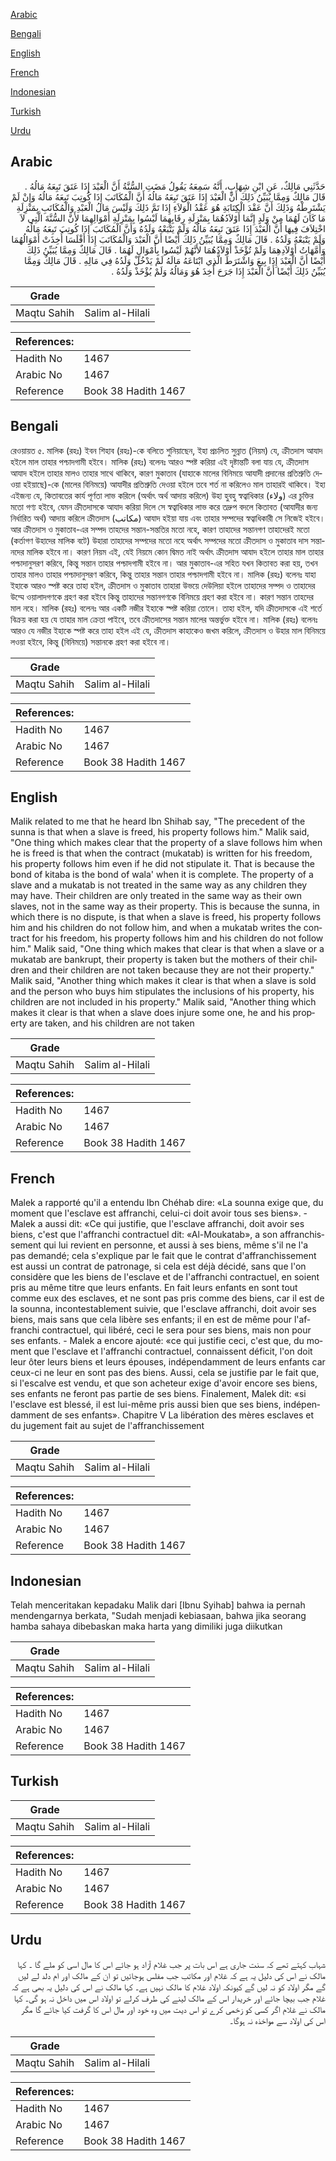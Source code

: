 [Arabic](#arabic)

[Bengali](#bengali)

[English](#english)

[French](#french)

[Indonesian](#indonesian)

[Turkish](#turkish)

[Urdu](#urdu)

## Arabic


<div dir="rtl" lang="ar" style={{fontSize:'larger',backgroundColor:'#f8f9fa',padding:20}}>
حَدَّثَنِي مَالِكٌ، عَنِ ابْنِ شِهَابٍ، أَنَّهُ سَمِعَهُ يَقُولُ مَضَتِ السُّنَّةُ أَنَّ الْعَبْدَ إِذَا عَتَقَ تَبِعَهُ مَالُهُ ‏.‏ قَالَ مَالِكٌ وَمِمَّا يُبَيِّنُ ذَلِكَ أَنَّ الْعَبْدَ إِذَا عَتَقَ تَبِعَهُ مَالُهُ أَنَّ الْمُكَاتَبَ إِذَا كُوتِبَ تَبِعَهُ مَالُهُ وَإِنْ لَمْ يَشْتَرِطْهُ وَذَلِكَ أَنَّ عَقْدَ الْكِتَابَةِ هُوَ عَقْدُ الْوَلاَءِ إِذَا تَمَّ ذَلِكَ وَلَيْسَ مَالُ الْعَبْدِ وَالْمُكَاتَبِ بِمَنْزِلَةِ مَا كَانَ لَهُمَا مِنْ وَلَدٍ إِنَّمَا أَوْلاَدُهُمَا بِمَنْزِلَةِ رِقَابِهِمَا لَيْسُوا بِمَنْزِلَةِ أَمْوَالِهِمَا لأَنَّ السُّنَّةَ الَّتِي لاَ اخْتِلاَفَ فِيهَا أَنَّ الْعَبْدَ إِذَا عَتَقَ تَبِعَهُ مَالُهُ وَلَمْ يَتْبَعْهُ وَلَدُهُ وَأَنَّ الْمُكَاتَبَ إِذَا كُوتِبَ تَبِعَهُ مَالُهُ وَلَمْ يَتْبَعْهُ وَلَدُهُ ‏.‏ قَالَ مَالِكٌ وَمِمَّا يُبَيِّنُ ذَلِكَ أَيْضًا أَنَّ الْعَبْدَ وَالْمُكَاتَبَ إِذَا أَفْلَسَا أُخِذَتْ أَمْوَالُهُمَا وَأُمَّهَاتُ أَوْلاَدِهِمَا وَلَمْ تُؤْخَذْ أَوْلاَدُهُمَا لأَنَّهُمْ لَيْسُوا بِأَمْوَالٍ لَهُمَا ‏.‏ قَالَ مَالِكٌ وَمِمَّا يُبَيِّنُ ذَلِكَ أَيْضًا أَنَّ الْعَبْدَ إِذَا بِيعَ وَاشْتَرَطَ الَّذِي ابْتَاعَهُ مَالَهُ لَمْ يَدْخُلْ وَلَدُهُ فِي مَالِهِ ‏.‏ قَالَ مَالِكٌ وَمِمَّا يُبَيِّنُ ذَلِكَ أَيْضًا أَنَّ الْعَبْدَ إِذَا جَرَحَ أُخِذَ هُوَ وَمَالُهُ وَلَمْ يُؤْخَذْ وَلَدُهُ ‏.‏
</div>
<div style={{backgroundColor:'#f8f9fa',padding:20, marginBottom: 10}}><table> <thead> <tr> <th>Grade</th> <th></th> </tr> </thead> <tbody> <tr><td>Maqtu Sahih</td><td>Salim al-Hilali</td></tr></tbody></table><table> <thead> <tr> <th>References:</th> <th></th> </tr> </thead> <tbody><tr><td>Hadith No</td><td>1467</td></tr><tr><td>Arabic No</td><td>1467</td></tr><tr><td>Reference</td><td>Book 38 Hadith 1467</td></tr></tbody></table></div>

## Bengali


<div dir="ltr" lang="bn" style={{fontSize:'larger',backgroundColor:'#f8f9fa',padding:20}}>
রেওয়ায়ত ৫. মালিক (রহঃ) ইবন শিহাব (রহঃ)-কে বলিতে শুনিয়াছেন, ইহা প্রচলিত সুন্নাত (নিয়ম) যে, ক্রীতদাস আযাদ হইলে মাল তাহার পশ্চাদগামী হইবে। মালিক (রহঃ) বলেনঃ আরও স্পষ্ট করিয়া এই দৃষ্টান্তটি বলা যায় যে, ক্রীতদাস আযাদ হইলে তাহার মালও তাহার সাথে থাকিবে, কারণ মুকাতাব (যাহাকে মালের বিনিময়ে আযাদী প্রদানের প্রতিশ্রুতি দেওয়া হইয়াছে)-কে (মালের বিনিময়ে) আযাদীর প্রতিশ্রুতি দেওয়া হইলে তবে শর্ত না করিলেও মাল তাহারই থাকিবে। ইহা এইজন্য যে, কিতাবতের কার্য পূর্ণতা লাভ করিলে (অর্থাৎ অর্থ আদায় করিলে) উহা হুবহু স্বত্বাধিকার (ولاء) এর চুক্তির মতো গণ্য হইবে, যেমন ক্রীতদাসকে আযাদ করিয়া দিলে সে স্বত্বাধিকার লাভ করে তদ্রুপ বদলে কিতাবত (আযাদীর জন্য নির্ধারিত অর্থ) আদায় করিলে ক্রীতদাস (مكاتب) আযাদ হইয়া যায় এবং তাহার সম্পদের স্বত্বাধিকারী সে নিজেই হইবে। আর ক্রীতদাস ও মুকাতাব-এর সম্পদ তাহদের সন্তান-সন্ততির মতো নহে, কারণ তাহাদের সন্তানগণ তাহাদেরই মতো (কর্তাগণ উহাদের মালিক বটে) উহারা তাহাদের সম্পদের মতো নহে অর্থাৎ সম্পদের মতো ক্রীতদাস ও মুকাতাব দাস সন্তানদের মালিক হইবে না। কারণ নিয়ম এই, যেই নিয়মে কোন দ্বিমত নাই অর্থাৎ ক্রীতদাস আযাদ হইলে তাহার মাল তাহার পশ্চাদানুসরণ করিবে, কিন্তু সন্তান তাহার পশ্চাদগামী হইবে না। আর মুকাতাব-এর সহিত যখন কিতাবত করা হয়, তখন তাহার মালও তাহার পশ্চাদানুসরণ করিবে, কিন্তু তাহার সন্তান তাহার পশ্চাদগামী হইবে না। মালিক (রহঃ) বলেনঃ যাহা ইহাকে আরও স্পষ্ট করে তাহা হইল, ক্রীতদাস ও মুকাতাব তাহারা উভয়ে দেউলিয়া হইলে তাহাদের সম্পদ ও তাহাদের উম্মে ওয়ালাদগণকে গ্রহণ করা হইবে কিন্তু তাহাদের সন্তানগণকে বিনিময়ে গ্রহণ করা হইবে না। কারণ সন্তান তাহদের মাল নহে। মালিক (রহঃ) বলেনঃ আর একটি নজীর ইহাকে স্পষ্ট করিয়া তোলে। তাহা হইল, যদি ক্রীতদাসকে এই শর্তে বিক্রয় করা হয় যে তাহার মাল ক্রেতা পাইবে, তবে ক্রীতদাসের সন্তান মালের অন্তর্ভুক্ত হইবে না। মালিক (রহঃ) বলেনঃ আরও যে নজীর ইহাকে স্পষ্ট করে তাহা হইল এই যে, ক্রীতদাস কাহাকেও জখম করিলে, ক্রীতদাস ও উহার মাল বিনিময়ে লওয়া হইবে, কিন্তু (বিনিময়ে) সন্তানকে গ্রহণ করা হইবে না।
</div>
<div style={{backgroundColor:'#f8f9fa',padding:20, marginBottom: 10}}><table> <thead> <tr> <th>Grade</th> <th></th> </tr> </thead> <tbody> <tr><td>Maqtu Sahih</td><td>Salim al-Hilali</td></tr></tbody></table><table> <thead> <tr> <th>References:</th> <th></th> </tr> </thead> <tbody><tr><td>Hadith No</td><td>1467</td></tr><tr><td>Arabic No</td><td>1467</td></tr><tr><td>Reference</td><td>Book 38 Hadith 1467</td></tr></tbody></table></div>

## English


<div dir="ltr" lang="en" style={{fontSize:'larger',backgroundColor:'#f8f9fa',padding:20}}>
Malik related to me that he heard Ibn Shihab say, "The precedent of the sunna is that when a slave is freed, his property follows him." Malik said, "One thing which makes clear that the property of a slave follows him when he is freed is that when the contract (mukatab) is written for his freedom, his property follows him even if he did not stipulate it. That is because the bond of kitaba is the bond of wala' when it is complete. The property of a slave and a mukatab is not treated in the same way as any children they may have. Their children are only treated in the same way as their own slaves, not in the same way as their property. This is because the sunna, in which there is no dispute, is that when a slave is freed, his property follows him and his children do not follow him, and when a mukatab writes the contract for his freedom, his property follows him and his children do not follow him." Malik said, "One thing which makes that clear is that when a slave or a mukatab are bankrupt, their property is taken but the mothers of their children and their children are not taken because they are not their property." Malik said, "Another thing which makes it clear is that when a slave is sold and the person who buys him stipulates the inclusions of his property, his children are not included in his property." Malik said, "Another thing which makes it clear is that when a slave does injure some one, he and his property are taken, and his children are not taken
</div>
<div style={{backgroundColor:'#f8f9fa',padding:20, marginBottom: 10}}><table> <thead> <tr> <th>Grade</th> <th></th> </tr> </thead> <tbody> <tr><td>Maqtu Sahih</td><td>Salim al-Hilali</td></tr></tbody></table><table> <thead> <tr> <th>References:</th> <th></th> </tr> </thead> <tbody><tr><td>Hadith No</td><td>1467</td></tr><tr><td>Arabic No</td><td>1467</td></tr><tr><td>Reference</td><td>Book 38 Hadith 1467</td></tr></tbody></table></div>

## French


<div dir="ltr" lang="fr" style={{fontSize:'larger',backgroundColor:'#f8f9fa',padding:20}}>
Malek a rapporté qu'il a entendu Ibn Chéhab dire: «La sounna exige que, du moment que l'esclave est affranchi, celui-ci doit avoir tous ses biens». - Malek a aussi dit: «Ce qui justifie, que l'esclave affranchi, doit avoir ses biens, c'est que l'affranchi contractuel dit: «Al-Moukatab», a son affranchissement qui lui revient en personne, et aussi à ses biens, même s'il ne l'a pas demandé; cela s'explique par le fait que le contrat d'affranchissement est aussi un contrat de patronage, si cela est déjà décidé, sans que l'on considère que les biens de l'esclave et de l'affranchi contractuel, en soient pris au même titre que leurs enfants. En fait leurs enfants en sont tout comme eux des esclaves, et ne sont pas pris comme des biens, car il est de la sounna, incontestablement suivie, que l'esclave affranchi, doit avoir ses biens, mais sans que cela libère ses enfants; il en est de même pour l'affranchi contractuel, qui libéré, ceci le sera pour ses biens, mais non pour ses enfants. - Malek a encore ajouté: «ce qui justifie ceci, c'est que, du moment que l'esclave et l'affranchi contractuel, connaissent déficit, l'on doit leur ôter leurs biens et leurs épouses, indépendamment de leurs enfants car ceux-ci ne leur en sont pas des biens. Aussi, cela se justifie par le fait que, si l'escalve est vendu, et que son acheteur exige d'avoir encore ses biens, ses enfants ne feront pas partie de ses biens. Finalement, Malek dit: «si l'esclave est blessé, il est lui-même pris aussi bien que ses biens, indépendamment de ses enfants». Chapitre V La libération des mères esclaves et du jugement fait au sujet de l'affranchissement
</div>
<div style={{backgroundColor:'#f8f9fa',padding:20, marginBottom: 10}}><table> <thead> <tr> <th>Grade</th> <th></th> </tr> </thead> <tbody> <tr><td>Maqtu Sahih</td><td>Salim al-Hilali</td></tr></tbody></table><table> <thead> <tr> <th>References:</th> <th></th> </tr> </thead> <tbody><tr><td>Hadith No</td><td>1467</td></tr><tr><td>Arabic No</td><td>1467</td></tr><tr><td>Reference</td><td>Book 38 Hadith 1467</td></tr></tbody></table></div>

## Indonesian


<div dir="ltr" lang="id" style={{fontSize:'larger',backgroundColor:'#f8f9fa',padding:20}}>
Telah menceritakan kepadaku Malik dari [Ibnu Syihab] bahwa ia pernah mendengarnya berkata, "Sudah menjadi kebiasaan, bahwa jika seorang hamba sahaya dibebaskan maka harta yang dimiliki juga diikutkan
</div>
<div style={{backgroundColor:'#f8f9fa',padding:20, marginBottom: 10}}><table> <thead> <tr> <th>Grade</th> <th></th> </tr> </thead> <tbody> <tr><td>Maqtu Sahih</td><td>Salim al-Hilali</td></tr></tbody></table><table> <thead> <tr> <th>References:</th> <th></th> </tr> </thead> <tbody><tr><td>Hadith No</td><td>1467</td></tr><tr><td>Arabic No</td><td>1467</td></tr><tr><td>Reference</td><td>Book 38 Hadith 1467</td></tr></tbody></table></div>

## Turkish


<div dir="ltr" lang="tr" style={{fontSize:'larger',backgroundColor:'#f8f9fa',padding:20}}>

</div>
<div style={{backgroundColor:'#f8f9fa',padding:20, marginBottom: 10}}><table> <thead> <tr> <th>Grade</th> <th></th> </tr> </thead> <tbody> <tr><td>Maqtu Sahih</td><td>Salim al-Hilali</td></tr></tbody></table><table> <thead> <tr> <th>References:</th> <th></th> </tr> </thead> <tbody><tr><td>Hadith No</td><td>1467</td></tr><tr><td>Arabic No</td><td>1467</td></tr><tr><td>Reference</td><td>Book 38 Hadith 1467</td></tr></tbody></table></div>

## Urdu


<div dir="rtl" lang="ur" style={{fontSize:'larger',backgroundColor:'#f8f9fa',padding:20}}>
شہاب کہتے تھے کہ سنت جاری ہے اس بات پر جب غلام آزاد ہو جائے اس کا مال اسی کو ملے گا ۔ کہا مالک نے اس کی دلیل یہ ہے کہ غلام اور مکاتب جب مفلس ہوجائیں تو ان کے مالک اور ام دلد لے لیں گے مگر اولاد کو نہ لیں گے کیونکہ اولاد غلام کا مالک نہیں ہے۔ کہا مالک نے اس کی دلیل یہ بھی ہے کہ غلام جب بیچا جائے اور خریدار اس کے مالک لینے کی طرف کرلے تو اولاد اس میں داخل نہ ہو گی۔ کہا مالک نے غلام اگر کسی کو زخمی کرے تو اس دیت میں وہ خود اور مال اس کا گرفت کیا جائے گا مگر اس کی اولاد سے مواخذہ نہ ہوگا۔
</div>
<div style={{backgroundColor:'#f8f9fa',padding:20, marginBottom: 10}}><table> <thead> <tr> <th>Grade</th> <th></th> </tr> </thead> <tbody> <tr><td>Maqtu Sahih</td><td>Salim al-Hilali</td></tr></tbody></table><table> <thead> <tr> <th>References:</th> <th></th> </tr> </thead> <tbody><tr><td>Hadith No</td><td>1467</td></tr><tr><td>Arabic No</td><td>1467</td></tr><tr><td>Reference</td><td>Book 38 Hadith 1467</td></tr></tbody></table></div>